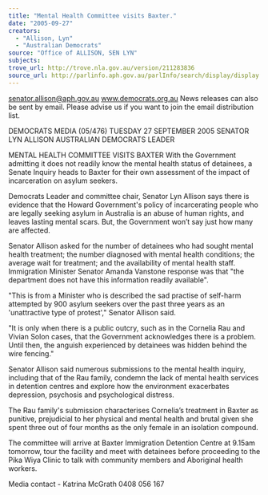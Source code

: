 ```yaml
---
title: "Mental Health Committee visits Baxter."
date: "2005-09-27"
creators:
  - "Allison, Lyn"
  - "Australian Democrats"
source: "Office of ALLISON, SEN LYN"
subjects:
trove_url: http://trove.nla.gov.au/version/211283836
source_url: http://parlinfo.aph.gov.au/parlInfo/search/display/display.w3p;query=Id%3A%22media/pressrel/T0FH6%22
---
```


 

 

 senator.allison@aph.gov.au     www.democrats.org.au  News releases can also be sent by email. Please advise us if you want to join the email distribution list. 

 DEMOCRATS  MEDIA      (05/476)     TUESDAY 27 SEPTEMBER 2005  SENATOR LYN ALLISON  AUSTRALIAN DEMOCRATS LEADER   

 MENTAL HEALTH COMMITTEE VISITS BAXTER  With the Government admitting it does not readily know the mental health status of detainees, a Senate  Inquiry heads to Baxter for their own assessment of the impact of incarceration on asylum seekers. 

 Democrats Leader and committee chair, Senator Lyn Allison says there is evidence that the Howard  Government's policy of incarcerating people who are legally seeking asylum in Australia is an abuse of human  rights, and leaves lasting mental scars. But, the Government won’t say just how many are affected. 

 Senator Allison asked for the number of detainees who had sought mental health treatment; the number  diagnosed with mental health conditions; the average wait for treatment; and the availability of mental health  staff. Immigration Minister Senator Amanda Vanstone response was that "the department does not have this  information readily available".     

 "This is from a Minister who is described the sad practise of self-harm attempted by 900 asylum seekers over  the past three years as an 'unattractive type of protest'," Senator Allison said. 

 "It is only when there is a public outcry, such as in the Cornelia Rau and Vivian Solon cases, that the  Government acknowledges there is a problem. Until then, the anguish experienced by detainees was hidden  behind the wire fencing." 

 Senator Allison said numerous submissions to the mental health inquiry, including that of the Rau family,  condemn the lack of mental health services in detention centres and explore how the environment  exacerbates depression, psychosis and psychological distress. 

 The Rau family's submission characterises Cornelia’s treatment in Baxter as punitive, prejudicial to her  physical and mental health and brutal given she spent three out of four months as the only female in an  isolation compound. 

 The committee will arrive at Baxter Immigration Detention Centre at 9.15am tomorrow, tour the facility  and meet with detainees before proceeding to the Pika Wiya Clinic to talk with community members  and Aboriginal health workers. 

 Media contact - Katrina McGrath 0408 056 167  


